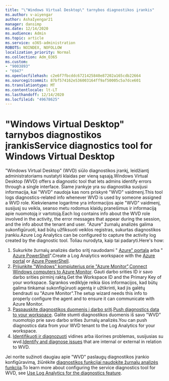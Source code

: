 ```yaml
---
title: "\"Windows Virtual Desktop\" tarnybos diagnostikos įrankis"
ms.author: v-aiyengar
author: AshaIyengar21
manager: dansimp
ms.date: 12/14/2020
ms.audience: Admin
ms.topic: article
ms.service: o365-administration
ROBOTS: NOINDEX, NOFOLLOW
localization_priority: Normal
ms.collection: Adm_O365
ms.custom:
- "9003893"
- "6947"
ms.openlocfilehash: c2e6f7fbcddc6721425840e87202a165cdb22664
ms.sourcegitcommit: 87bf574162e536003164ff9af50005c5a7dce601
ms.translationtype: MT
ms.contentlocale: lt-LT
ms.lasthandoff: 12/14/2020
ms.locfileid: "49678625"
---
```

# <a name="service-diagnostics-tool-for-windows-virtual-desktop"></a><span data-ttu-id="e1fd6-102">"Windows Virtual Desktop" tarnybos diagnostikos įrankis</span><span class="sxs-lookup"><span data-stu-id="e1fd6-102">Service diagnostics tool for Windows Virtual Desktop</span></span>

<span data-ttu-id="e1fd6-103">"Windows Virtual Desktop" (WVD) siūlo diagnostikos įrankį, leidžiantį administratoriams nustatyti klaidas per vieną sąsają.</span><span class="sxs-lookup"><span data-stu-id="e1fd6-103">Windows Virtual Desktop (WVD) offers a diagnostic tool that lets admins identify errors through a single interface.</span></span> <span data-ttu-id="e1fd6-104">Šiame įrankyje yra su diagnostika susijusi informacija, kai "WVD" naudoja kas nors priskyrė "WVD" vaidmenį.</span><span class="sxs-lookup"><span data-stu-id="e1fd6-104">This tool logs diagnostics-related info whenever WVD is used by someone assigned a WVD role.</span></span> <span data-ttu-id="e1fd6-105">Kiekviename logaritme yra informacijos apie "WVD" vaidmenį, susijusį su veikla, seanso metu rodomus klaidų pranešimus ir informaciją apie nuomotoją ir vartotoją.</span><span class="sxs-lookup"><span data-stu-id="e1fd6-105">Each log contains info about the WVD role involved in the activity, the error messages that appear during the session, and the info about the tenant and user.</span></span> <span data-ttu-id="e1fd6-106">"Azure" žurnalų analizės galima sukonfigūruoti, kad būtų užfiksuoti veiklos registras, sukurtas diagnostikos įrankiu.</span><span class="sxs-lookup"><span data-stu-id="e1fd6-106">Azure Log Analytics can be configured to capture the activity log created by the diagnostic tool.</span></span> <span data-ttu-id="e1fd6-107">Toliau nurodyta, kaip tai padaryti.</span><span class="sxs-lookup"><span data-stu-id="e1fd6-107">Here's how:</span></span>

1. <span data-ttu-id="e1fd6-108">Sukurkite žurnalų analizės darbo sritį naudodami " [Azure" portalą](https://go.microsoft.com/fwlink/?linkid=2129500) arba " [Azure PowerShell](https://go.microsoft.com/fwlink/?linkid=2129501)".</span><span class="sxs-lookup"><span data-stu-id="e1fd6-108">Create a Log Analytics workspace with the [Azure portal](https://go.microsoft.com/fwlink/?linkid=2129500) or [Azure PowerShell](https://go.microsoft.com/fwlink/?linkid=2129501).</span></span>
1. <span data-ttu-id="e1fd6-109">[Prijunkite "Windows" kompiuterius prie "Azure Monitor"](https://go.microsoft.com/fwlink/?linkid=2129913).</span><span class="sxs-lookup"><span data-stu-id="e1fd6-109">[Connect Windows computers to Azure Monitor](https://go.microsoft.com/fwlink/?linkid=2129913).</span></span> <span data-ttu-id="e1fd6-110">Gauti darbo srities ID ir savo darbo srities pirminį raktą.</span><span class="sxs-lookup"><span data-stu-id="e1fd6-110">Get the Workspace ID and the Primary Key of your workspace.</span></span> <span data-ttu-id="e1fd6-111">Sąrankos vediklyje reikia šios informacijos, kad būtų galima tinkamai sukonfigūruoti agentą ir užtikrinti, kad jis galėtų bendrauti su "Azure Monitor".</span><span class="sxs-lookup"><span data-stu-id="e1fd6-111">The setup wizard needs this info to properly configure the agent and to ensure it can communicate with Azure Monitor.</span></span>
1. <span data-ttu-id="e1fd6-112">[Paspauskite diagnostikos duomenis į darbo sritį](https://go.microsoft.com/fwlink/?linkid=2128284).</span><span class="sxs-lookup"><span data-stu-id="e1fd6-112">[Push diagnostics data to your workspace](https://go.microsoft.com/fwlink/?linkid=2128284).</span></span> <span data-ttu-id="e1fd6-113">Galite stumti diagnostikos duomenis iš savo "WVD" nuomotojo prie savo darbo srities žurnalų analizės.</span><span class="sxs-lookup"><span data-stu-id="e1fd6-113">You can push diagnostics data from your WVD tenant to the Log Analytics for your workspace.</span></span>
1. <span data-ttu-id="e1fd6-114">[Identifikuoti ir diagnozuoti](https://go.microsoft.com/fwlink/?linkid=2128338) vidines arba išorines problemas, susijusias su wvd.</span><span class="sxs-lookup"><span data-stu-id="e1fd6-114">[Identify and diagnose issues](https://go.microsoft.com/fwlink/?linkid=2128338) that are internal or external in relation to WVD.</span></span>

<span data-ttu-id="e1fd6-115">Jei norite sužinoti daugiau apie "WVD" paslaugų diagnostikos įrankio konfigūravimą, žiūrėkite [diagnostikos funkcijai naudokite žurnalų analizės funkciją](https://go.microsoft.com/fwlink/?linkid=2128084).</span><span class="sxs-lookup"><span data-stu-id="e1fd6-115">To learn more about configuring the service diagnostics tool for WVD, see [Use Log Analytics for the diagnostics feature](https://go.microsoft.com/fwlink/?linkid=2128084).</span></span>
